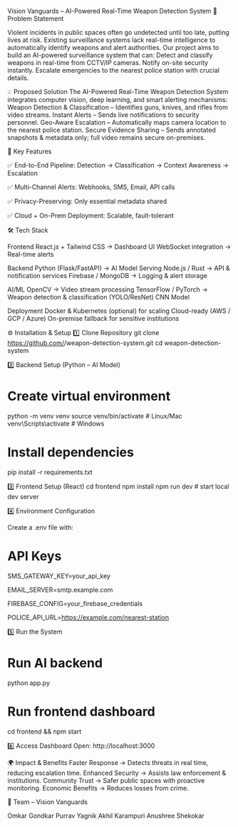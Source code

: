Vision Vanguards – AI-Powered Real-Time Weapon Detection System
📌 Problem Statement

Violent incidents in public spaces often go undetected until too late, putting lives at risk. Existing surveillance systems lack real-time intelligence to automatically identify weapons and alert authorities.
Our project aims to build an AI-powered surveillance system that can:
Detect and classify weapons in real-time from CCTV/IP cameras.
Notify on-site security instantly.
Escalate emergencies to the nearest police station with crucial details.

💡 Proposed Solution
The AI-Powered Real-Time Weapon Detection System integrates computer vision, deep learning, and smart alerting mechanisms:
Weapon Detection & Classification – Identifies guns, knives, and rifles from video streams.
Instant Alerts – Sends live notifications to security personnel.
Geo-Aware Escalation – Automatically maps camera location to the nearest police station.
Secure Evidence Sharing – Sends annotated snapshots & metadata only; full video remains secure on-premises.

🚀 Key Features

✅ End-to-End Pipeline: Detection → Classification → Context Awareness → Escalation

✅ Multi-Channel Alerts: Webhooks, SMS, Email, API calls

✅ Privacy-Preserving: Only essential metadata shared

✅ Cloud + On-Prem Deployment: Scalable, fault-tolerant

🛠️ Tech Stack

Frontend
React.js + Tailwind CSS → Dashboard UI
WebSocket integration → Real-time alerts

Backend
Python (Flask/FastAPI) → AI Model Serving
Node.js / Rust → API & notification services
Firebase / MongoDB → Logging & alert storage

AI/ML
OpenCV → Video stream processing
TensorFlow / PyTorch → Weapon detection & classification (YOLO/ResNet)
CNN Model

Deployment
Docker & Kubernetes (optional) for scaling
Cloud-ready (AWS / GCP / Azure)
On-premise fallback for sensitive institutions

⚙️ Installation & Setup
1️⃣ Clone Repository
git clone https://github.com/<your-username>/weapon-detection-system.git
cd weapon-detection-system

2️⃣ Backend Setup (Python – AI Model)
# Create virtual environment
python -m venv venv
source venv/bin/activate   # Linux/Mac
venv\Scripts\activate      # Windows

# Install dependencies
pip install -r requirements.txt

3️⃣ Frontend Setup (React)
cd frontend
npm install
npm run dev   # start local dev server

4️⃣ Environment Configuration

Create a .env file with:

# API Keys
SMS_GATEWAY_KEY=your_api_key

EMAIL_SERVER=smtp.example.com

FIREBASE_CONFIG=your_firebase_credentials

POLICE_API_URL=https://example.com/nearest-station

5️⃣ Run the System
# Run AI backend
python app.py  
# Run frontend dashboard
cd frontend && npm start

6️⃣ Access Dashboard
Open:
http://localhost:3000

🌍 Impact & Benefits
Faster Response → Detects threats in real time, reducing escalation time.
Enhanced Security → Assists law enforcement & institutions.
Community Trust → Safer public spaces with proactive monitoring.
Economic Benefits → Reduces losses from crime.

👥 Team – Vision Vanguards

Omkar Gondkar
Purrav Yagnik
Akhil Karampuri
Anushree Shekokar
